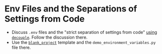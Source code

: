 # Env Files and the Separations of Settings from Code


 - Discuss `.env` files and the "strict separation of settings from code" [using `decouple`](https://github.com/HBNetwork/python-decouple). Follow the discussion there.
 - Use the [`blank_project`](https://github.com/jmbejara/blank_project) template and the `demo_environment_variables.py` file there.

